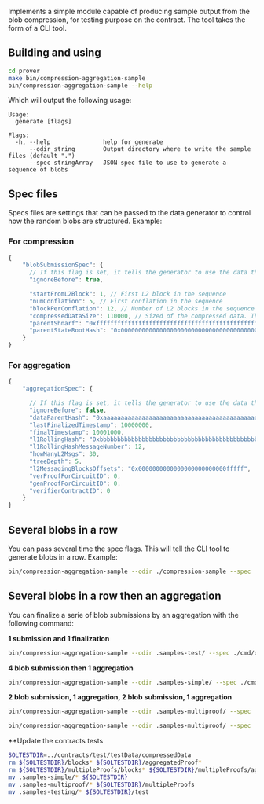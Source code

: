 Implements a simple module capable of producing sample output from the blob compression, for testing purpose on the contract. The tool takes the form of a CLI tool.

## Building and using

```sh
cd prover
make bin/compression-aggregation-sample
bin/compression-aggregation-sample --help
```

Which will output the following usage:

```
Usage:
  generate [flags]

Flags:
  -h, --help               help for generate
      --odir string        Output directory where to write the sample files (default ".")
      --spec stringArray   JSON spec file to use to generate a sequence of blobs
```

## Spec files

Specs files are settings that can be passed to the data generator to control how the random blobs are structured. Example:

### For compression

```javascript
{
    "blobSubmissionSpec": {
      // If this flag is set, it tells the generator to use the data that is specified in the current spec file rather than the data obtained from the previous blob submissions. This is handy when generating "invalid" sample files      
      "ignoreBefore": true,

      "startFromL2Block": 1, // First L2 block in the sequence
      "numConflation": 5, // First conflation in the sequence
      "blockPerConflation": 12, // Number of L2 blocks in the sequence (this is in fact a maxima)
      "compressedDataSize": 110000, // Sized of the compressed data. The compressed data is not obtained by actually compressing data, it is just random
      "parentShnarf": "0xffffffffffffffffffffffffffffffffffffffffffffffffffffffffffffffff", // Shnarf to build on top of
      "parentStateRootHash": "0x0000000000000000000000000000000000000000000000000000000000000000" // Prev state-root hash. Only there to be passed to the contract.
    }
}
```

### For aggregation

```javascript
{
    "aggregationSpec": {

      // If this flag is set, it tells the generator to use the data that is specified in the current spec file rather than the data obtained from the previous blob submissions. This is handy when generating "invalid" sample files
      "ignoreBefore": false,
      "dataParentHash": "0xaaaaaaaaaaaaaaaaaaaaaaaaaaaaaaaaaaaaaaaaaaaaaaaaaaaaaaaaaaaaaaaa",
      "lastFinalizedTimestamp": 10000000,
      "finalTimestamp": 10001000,
      "l1RollingHash": "0xbbbbbbbbbbbbbbbbbbbbbbbbbbbbbbbbbbbbbbbbbbbbbbbbbbbbbbbbbbbbbbbb",
      "l1RollingHashMessageNumber": 12,
      "howManyL2Msgs": 30,
      "treeDepth": 5,
      "l2MessagingBlocksOffsets": "0x0000000000000000000000000fffff",
      "verProofForCircuitID": 0,
      "genProofForCircuitID": 0,
      "verifierContractID": 0
    }
}

```

## Several blobs in a row

You can pass several time the spec flags. This will tell the CLI tool to generate blobs in a row. Example:

```sh
bin/compression-aggregation-sample --odir ./compression-sample --spec ./cmd/dev-tools/testcase-gen/compression/spec-comp.json --spec ./cmd/dev-tools/testcase-gen/compression/spec-comp.json
```

## Several blobs in a row then an aggregation

You can finalize a serie of blob submissions by an aggregation with the following command:

**1 submission and 1 finalization**

```sh
bin/compression-aggregation-sample --odir .samples-test/ --spec ./cmd/dev-tools/testcase-gen/compression-aggregation/spec-comp.json --spec ./cmd/dev-tools/testcase-gen/compression-aggregation/spec-agg.json
```

**4 blob submission then 1 aggregation**

```sh
bin/compression-aggregation-sample --odir .samples-simple/ --spec ./cmd/dev-tools/testcase-gen/compression-aggregation/spec-comp.json --spec ./cmd/dev-tools/testcase-gen/compression-aggregation/spec-comp.json --spec ./cmd/dev-tools/testcase-gen/compression-aggregation/spec-comp.json --spec ./cmd/dev-tools/testcase-gen/compression-aggregation/spec-comp.json --spec ./cmd/dev-tools/testcase-gen/compression-aggregation/spec-agg.json
```

**2 blob submission, 1 aggregation, 2 blob submission, 1 aggregation**

```sh
bin/compression-aggregation-sample --odir .samples-multiproof/ --spec ./cmd/dev-tools/testcase-gen/compression-aggregation/spec-comp.json --spec ./cmd/dev-tools/testcase-gen/compression-aggregation/spec-comp.json --spec ./cmd/dev-tools/testcase-gen/compression-aggregation/spec-agg.json

bin/compression-aggregation-sample --odir .samples-multiproof/ --spec ./cmd/dev-tools/testcase-gen/compression-aggregation/spec-comp-2.json --spec ./cmd/dev-tools/testcase-gen/compression-aggregation/spec-comp-2.json --spec ./cmd/dev-tools/testcase-gen/compression-aggregation/spec-agg-2.json --seed 1
```

**Update the contracts tests

```sh
SOLTESTDIR=../contracts/test/testData/compressedData
rm ${SOLTESTDIR}/blocks* ${SOLTESTDIR}/aggregatedProof*
rm ${SOLTESTDIR}/multipleProofs/blocks* ${SOLTESTDIR}/multipleProofs/aggregatedProof*
mv .samples-simple/* ${SOLTESTDIR} 
mv .samples-multiproof/* ${SOLTESTDIR}/multipleProofs 
mv .samples-testing/* ${SOLTESTDIR}/test
```